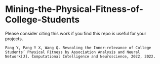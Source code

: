 # Mining-the-Physical-Fitness-of-College-Students
Please consider citing this work if you find this repo is useful for your projects.
```
Pang Y, Pang Y X, Wang Q. Revealing the Inner-relevance of College Students’ Physical Fitness by Association Analysis and Neural Network[J]. Computational Intelligence and Neuroscience, 2022, 2022.
```
